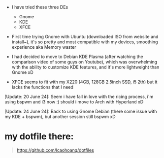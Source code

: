 - I have tried these three DEs
  - Gnome
  - KDE
  - XFCE

- First time trying Gnome with Ubuntu (downloaded ISO from website and install~), it's so pretty and most compatible with my devices, smoothing experience aka Memory waster

- I had decided to move to Debian KDE Plasma (after watching the comparison video of some guys on Youtube), which was overwhelming with the ability to customize KDE features, and it's more lightweight than Gnome xD

- XFCE seems to fit with my X220 (4GB, 128GB 2.5inch SSD, i5 2th) but it lacks the functions that I need

[Update: 20 June 24]: Seem i have fall in love with the ricing process, i'm using bspwm and i3 now :) should i move to Arch with Hyperland xD

[Update: 24 June 24]: Back to using Gnome Debian (there some issue with my KDE + bspwm), but another session still bspwm xD

# my dotfile there: 
> https://github.com/lcaohoanq/dotfiles
